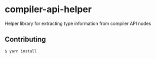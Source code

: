 # compiler-api-helper

Helper library for extracting type information from compiler API nodes

## Contributing

```bash
$ yarn install
```

